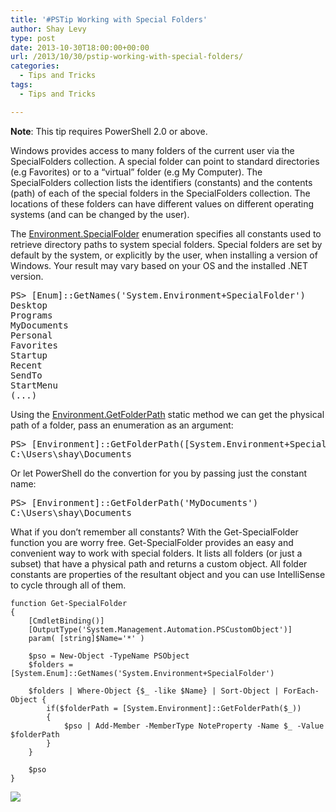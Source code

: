 ```yaml
---
title: '#PSTip Working with Special Folders'
author: Shay Levy
type: post
date: 2013-10-30T18:00:00+00:00
url: /2013/10/30/pstip-working-with-special-folders/
categories:
  - Tips and Tricks
tags:
  - Tips and Tricks

---
```

**Note**: This tip requires PowerShell 2.0 or above.

Windows provides access to many folders of the current user via the SpecialFolders collection. A special folder can point to standard directories (e.g Favorites) or to a &#8220;virtual&#8221; folder (e.g My Computer). The SpecialFolders collection lists the identifiers (constants) and the contents (path) of each of the special folders in the SpecialFolders collection. The locations of these folders can have different values on different operating systems (and can be changed by the user).

The [Environment.SpecialFolder][1] enumeration specifies all constants used to retrieve directory paths to system special folders. Special folders are set by default by the system, or explicitly by the user, when installing a version of Windows. Your result may vary based on your OS and the installed .NET version.

<pre class="brush: powershell; title: ; notranslate" title="">PS&gt; [Enum]::GetNames('System.Environment+SpecialFolder')
Desktop
Programs
MyDocuments
Personal
Favorites
Startup
Recent
SendTo
StartMenu
(...)
</pre>

Using the [Environment.GetFolderPath][2] static method we can get the physical path of a folder, pass an enumeration as an argument:

<pre class="brush: powershell; title: ; notranslate" title="">PS&gt; [Environment]::GetFolderPath([System.Environment+SpecialFolder]::MyDocuments)
C:\Users\shay\Documents
</pre>

Or let PowerShell do the convertion for you by passing just the constant name:

<pre class="brush: powershell; title: ; notranslate" title="">PS&gt; [Environment]::GetFolderPath('MyDocuments')
C:\Users\shay\Documents
</pre>

What if you don&#8217;t remember all constants? With the Get-SpecialFolder function you are worry free. Get-SpecialFolder provides an easy and convenient way to work with special folders. It lists all folders (or just a subset) that have a physical path and returns a custom object. All folder constants are properties of the resultant object and you can use IntelliSense to cycle through all of them.


    function Get-SpecialFolder
    {
        [CmdletBinding()]
        [OutputType('System.Management.Automation.PSCustomObject')]
        param( [string]$Name='*' )
    
        $pso = New-Object -TypeName PSObject
        $folders = [System.Enum]::GetNames('System.Environment+SpecialFolder')
    
        $folders | Where-Object {$_ -like $Name} | Sort-Object | ForEach-Object {
            if($folderPath = [System.Environment]::GetFolderPath($_))
            {
                $pso | Add-Member -MemberType NoteProperty -Name $_ -Value $folderPath
            }
        }
    
        $pso
    }
![](/images/SpecialFolders.png)

[1]: http://msdn.microsoft.com/en-us/library/system.environment.specialfolder.aspx
[2]: http://msdn.microsoft.com/en-us/library/system.environment.getfolderpath.aspx